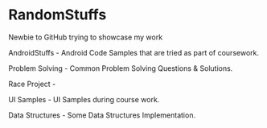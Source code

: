 RandomStuffs
============

Newbie to GitHub trying to showcase my work

AndroidStuffs - Android Code Samples that are tried as part of coursework.

Problem Solving - Common Problem Solving Questions & Solutions.

Race Project - 

UI Samples - UI Samples during course work.

Data Structures - Some Data Structures Implementation.
